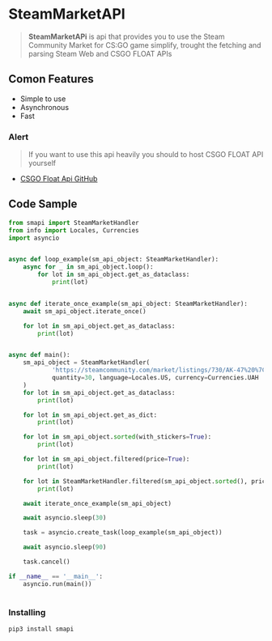 # SteamMarketAPI
> **SteamMarketAPi** is api that provides you to use the Steam Community Market for CS:GO game simplify, trought the fetching and parsing Steam Web and CSGO FLOAT APIs

## Comon Features
- Simple to use
- Asynchronous
- Fast

### Alert
> If you want to use this api heavily you should to host CSGO FLOAT API yourself
- [CSGO Float Api GitHub](https://github.com/csgofloat/inspect)

## Code Sample
``` python
from smapi import SteamMarketHandler
from info import Locales, Currencies
import asyncio


async def loop_example(sm_api_object: SteamMarketHandler):
	async for _ in sm_api_object.loop():
		for lot in sm_api_object.get_as_dataclass:
			print(lot)


async def iterate_once_example(sm_api_object: SteamMarketHandler):
	await sm_api_object.iterate_once()

	for lot in sm_api_object.get_as_dataclass:
		print(lot)


async def main():
	sm_api_object = SteamMarketHandler(
			'https://steamcommunity.com/market/listings/730/AK-47%20%7C%20Vulcan%20%28Field-Tested%29',
			quantity=30, language=Locales.US, currency=Currencies.UAH
	)
	for lot in sm_api_object.get_as_dataclass:
		print(lot)

	for lot in sm_api_object.get_as_dict:
		print(lot)

	for lot in sm_api_object.sorted(with_stickers=True):
		print(lot)

	for lot in sm_api_object.filtered(price=True):
		print(lot)

	for lot in SteamMarketHandler.filtered(sm_api_object.sorted(), price=True, nametag=True, stickers=True):
		print(lot)

	await iterate_once_example(sm_api_object)

	await asyncio.sleep(30)

	task = asyncio.create_task(loop_example(sm_api_object))

	await asyncio.sleep(90)

	task.cancel()

if __name__ == '__main__':
	asyncio.run(main())
	
```


### Installing
``` bash
pip3 install smapi
```
